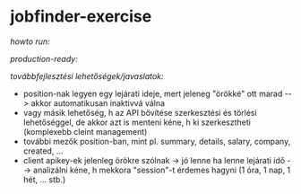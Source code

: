 # jobfinder-exercise

*howto run:*


*production-ready:*


*továbbfejlesztési lehetőségek/javaslatok:*
- position-nak legyen egy lejárati ideje, mert jeleneg "örökké" ott marad --> akkor automatikusan inaktivvá válna
- vagy másik lehetőség, h az API bővítése szerkesztési és törlési lehetőséggel, de akkor azt is menteni kéne, h ki szerkesztheti (komplexebb cleint management)
- további mezők position-ban, mint pl. summary, details, salary, company, created, ...
- client apikey-ek jelenleg örökre szólnak -> jó lenne ha lenne lejárati idő --> analizálni kéne, h mekkora "session"-t érdemes hagyni (1 óra, 1 nap, 1 hét, ... stb.)
